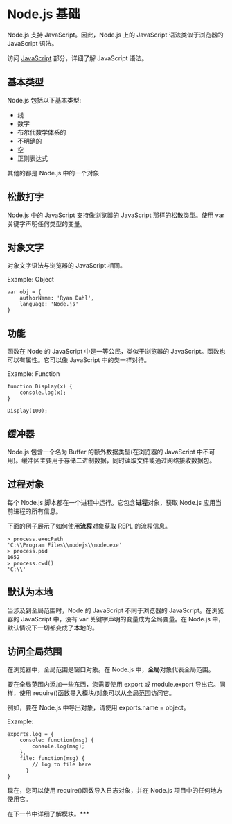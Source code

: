 # Node.js 基础



Node.js 支持 JavaScript。因此，Node.js 上的 JavaScript 语法类似于浏览器的 JavaScript 语法。

访问 [JavaScript](/javascript) 部分，详细了解 JavaScript 语法。

## 基本类型

Node.js 包括以下基本类型:

*   线
*   数字
*   布尔代数学体系的
*   不明确的
*   空
*   正则表达式

其他的都是 Node.js 中的一个对象

## 松散打字

Node.js 中的 JavaScript 支持像浏览器的 JavaScript 那样的松散类型。使用 var 关键字声明任何类型的变量。

## 对象文字

对象文字语法与浏览器的 JavaScript 相同。

Example: Object 

```
var obj = {
    authorName: 'Ryan Dahl',
    language: 'Node.js'
} 
```

## 功能

函数在 Node 的 JavaScript 中是一等公民，类似于浏览器的 JavaScript。函数也可以有属性。它可以像 JavaScript 中的类一样对待。

Example: Function 

```
function Display(x) { 
    console.log(x);
}

Display(100); 
```

## 缓冲器

Node.js 包含一个名为 Buffer 的额外数据类型(在浏览器的 JavaScript 中不可用)。缓冲区主要用于存储二进制数据，同时读取文件或通过网络接收数据包。

## 过程对象

每个 Node.js 脚本都在一个进程中运行。它包含**进程**对象，获取 Node.js 应用当前进程的所有信息。

下面的例子展示了如何使用**流程**对象获取 REPL 的流程信息。

```
> process.execPath
'C:\\Program Files\\nodejs\\node.exe'
> process.pid
1652
> process.cwd()
'C:\\'
```

## 默认为本地

当涉及到全局范围时，Node 的 JavaScript 不同于浏览器的 JavaScript。在浏览器的 JavaScript 中，没有 var 关键字声明的变量成为全局变量。在 Node.js 中，默认情况下一切都变成了本地的。

## 访问全局范围

在浏览器中，全局范围是窗口对象。在 Node.js 中，**全局**对象代表全局范围。

要在全局范围内添加一些东西，您需要使用 export 或 module.export 导出它。同样，使用 require()函数导入模块/对象可以从全局范围访问它。

例如，要在 Node.js 中导出对象，请使用 exports.name = object。

Example: 

```
exports.log = {
    console: function(msg) {
        console.log(msg);
    },
    file: function(msg) {
        // log to file here
      }
} 
```

现在，您可以使用 require()函数导入日志对象，并在 Node.js 项目中的任何地方使用它。

在下一节中详细了解模块。***